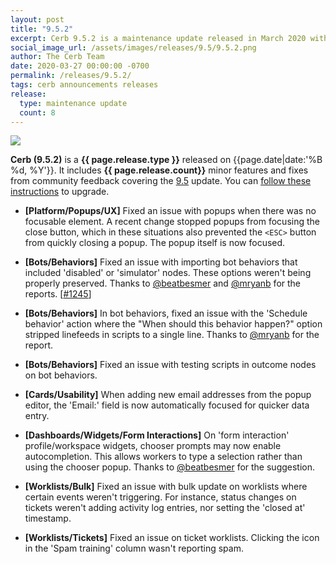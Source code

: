 ```yaml
---
layout: post
title: "9.5.2"
excerpt: Cerb 9.5.2 is a maintenance update released in March 2020 with 8 minor features and fixes from community feedback.
social_image_url: /assets/images/releases/9.5/9.5.2.png
author: The Cerb Team
date: 2020-03-27 00:00:00 -0700
permalink: /releases/9.5.2/
tags: cerb announcements releases
release:
  type: maintenance update
  count: 8
---
```


<div class="cerb-screenshot">
<img src="{{page.social_image_url}}" class="screenshot" style="max-width:500px;">
</div>

**Cerb (9.5.2)** is a **{{ page.release.type }}** released on {{page.date|date:'%B %d, %Y'}}. It includes **{{ page.release.count}}** minor features and fixes from community feedback covering the [9.5](/releases/9.5/) update.  You can [follow these instructions](/docs/upgrading/) to upgrade.

* **[Platform/Popups/UX]** Fixed an issue with popups when there was no focusable element. A recent change stopped popups from focusing the close button, which in these situations also prevented the `<ESC>` button from quickly closing a popup. The popup itself is now focused.

* **[Bots/Behaviors]** Fixed an issue with importing bot behaviors that included 'disabled' or 'simulator' nodes. These options weren't being properly preserved. Thanks to [@beatbesmer](https://github.com/beatbesmer) and [@mryanb](https://github.com/mryanb) for the reports. [[#1245](https://github.com/jstanden/cerb/issues/1245)]

* **[Bots/Behaviors]** In bot behaviors, fixed an issue with the 'Schedule behavior' action where the "When should this behavior happen?" option stripped linefeeds in scripts to a single line. Thanks to [@mryanb](https://github.com/mryanb) for the report.

* **[Bots/Behaviors]** Fixed an issue with testing scripts in outcome nodes on bot behaviors.

* **[Cards/Usability]** When adding new email addresses from the popup editor, the 'Email:' field is now automatically focused for quicker data entry.

* **[Dashboards/Widgets/Form Interactions]** On 'form interaction' profile/workspace widgets, chooser prompts may now enable autocompletion. This allows workers to type a selection rather than using the chooser popup. Thanks to [@beatbesmer](https://github.com/beatbesmer) for the suggestion.

* **[Worklists/Bulk]** Fixed an issue with bulk update on worklists where certain events weren't triggering. For instance, status changes on tickets weren't adding activity log entries, nor setting the 'closed at' timestamp.

* **[Worklists/Tickets]** Fixed an issue on ticket worklists. Clicking the icon in the 'Spam training' column wasn't reporting spam.

